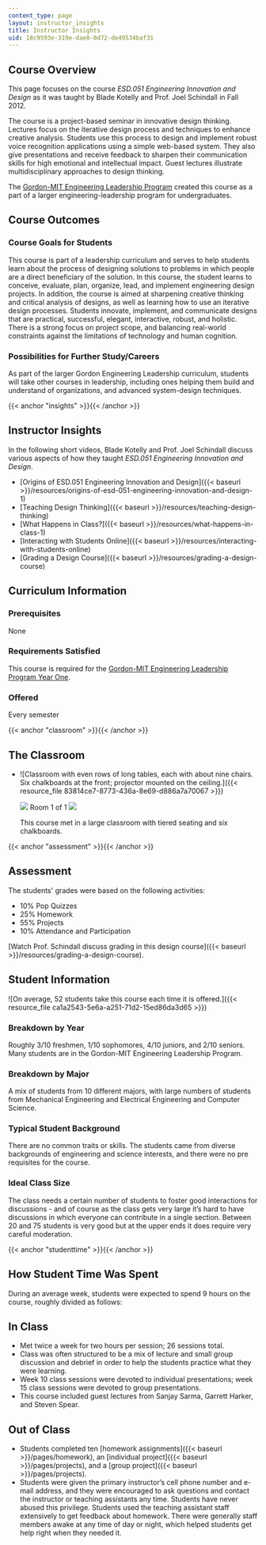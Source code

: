 ```yaml
---
content_type: page
layout: instructor_insights
title: Instructor Insights
uid: 18c9593e-319e-dae8-0d72-de49534baf31
---
```


Course Overview
---------------

This page focuses on the course _ESD.051 Engineering Innovation and Design_ as it was taught by Blade Kotelly and Prof. Joel Schindall in Fall 2012.

The course is a project-based seminar in innovative design thinking. Lectures focus on the iterative design process and techniques to enhance creative analysis. Students use this process to design and implement robust voice recognition applications using a simple web-based system. They also give presentations and receive feedback to sharpen their communication skills for high emotional and intellectual impact. Guest lectures illustrate multidisciplinary approaches to design thinking.

The [Gordon-MIT Engineering Leadership Program](http://gelp.mit.edu/) created this course as a part of a larger engineering-leadership program for undergraduates.

Course Outcomes
---------------

### Course Goals for Students

This course is part of a leadership curriculum and serves to help students learn about the process of designing solutions to problems in which people are a direct beneficiary of the solution. In this course, the student learns to conceive, evaluate, plan, organize, lead, and implement engineering design projects. In addition, the course is aimed at sharpening creative thinking and critical analysis of designs, as well as learning how to use an iterative design processes. Students innovate, implement, and communicate designs that are practical, successful, elegant, interactive, robust, and holistic. There is a strong focus on project scope, and balancing real-world constraints against the limitations of technology and human cognition.

### Possibilities for Further Study/Careers

As part of the larger Gordon Engineering Leadership curriculum, students will take other courses in leadership, including ones helping them build and understand of organizations, and advanced system-design techniques.

{{< anchor "insights" >}}{{< /anchor >}}

Instructor Insights
-------------------

In the following short videos, Blade Kotelly and Prof. Joel Schindall discuss various aspects of how they taught _ESD.051 Engineering Innovation and Design_.

*   [Origins of ESD.051 Engineering Innovation and Design]({{< baseurl >}}/resources/origins-of-esd-051-engineering-innovation-and-design-1)
*   [Teaching Design Thinking]({{< baseurl >}}/resources/teaching-design-thinking)
*   [What Happens in Class?]({{< baseurl >}}/resources/what-happens-in-class-1)
*   [Interacting with Students Online]({{< baseurl >}}/resources/interacting-with-students-online)
*   [Grading a Design Course]({{< baseurl >}}/resources/grading-a-design-course)

Curriculum Information
----------------------

### Prerequisites

None

### Requirements Satisfied

This course is required for the [Gordon-MIT Engineering Leadership Program Year One](http://gelp.mit.edu/students/about-gel-year-one).

### Offered

Every semester

{{< anchor "classroom" >}}{{< /anchor >}}

The Classroom
-------------

*   ![Classroom with even rows of long tables, each with about nine chairs. Six chalkboards at the front; projector mounted on the ceiling.]({{< resource_file 83814ce7-8773-436a-8e69-d886a7a70067 >}})
    
    ![](/images/educator/classroom_prev_dim.png) Room 1 of 1 ![](/images/educator/classroom_next_dim.png)
    
      
    
    This course met in a large classroom with tiered seating and six chalkboards.
    

{{< anchor "assessment" >}}{{< /anchor >}}

Assessment
----------

The students' grades were based on the following activities:

- 10% Pop Quizzes
- 25% Homework
- 55% Projects
- 10% Attendance and Participation

[Watch Prof. Schindall discuss grading in this design course]({{< baseurl >}}/resources/grading-a-design-course).

Student Information
-------------------

![On average, 52 students take this course each time it is offered.]({{< resource_file ca1a2543-5e6a-a251-71d2-15ed86da3d65 >}})

### Breakdown by Year

Roughly 3/10 freshmen, 1/10 sophomores, 4/10 juniors, and 2/10 seniors. Many students are in the Gordon-MIT Engineering Leadership Program.

### Breakdown by Major

A mix of students from 10 different majors, with large numbers of students from Mechanical Engineering and Electrical Engineering and Computer Science.

### Typical Student Background

There are no common traits or skills. The students came from diverse backgrounds of engineering and science interests, and there were no pre requisites for the course.

### Ideal Class Size

The class needs a certain number of students to foster good interactions for discussions - and of course as the class gets very large it’s hard to have discussions in which everyone can contribute in a single section. Between 20 and 75 students is very good but at the upper ends it does require very careful moderation.

{{< anchor "studenttime" >}}{{< /anchor >}}

How Student Time Was Spent
--------------------------

During an average week, students were expected to spend 9 hours on the course, roughly divided as follows:

In Class
--------

*   Met twice a week for two hours per session; 26 sessions total.
*   Class was often structured to be a mix of lecture and small group discussion and debrief in order to help the students practice what they were learning.
*   Week 10 class sessions were devoted to individual presentations; week 15 class sessions were devoted to group presentations.
*   This course included guest lectures from Sanjay Sarma, Garrett Harker, and Steven Spear.

Out of Class
------------

*   Students completed ten [homework assignments]({{< baseurl >}}/pages/homework), an [individual project]({{< baseurl >}}/pages/projects), and a [group project]({{< baseurl >}}/pages/projects).
*   Students were given the primary instructor’s cell phone number and e-mail address, and they were encouraged to ask questions and contact the instructor or teaching assistants any time. Students have never abused this privilege. Students used the teaching assistant staff extensively to get feedback about homework. There were generally staff members awake at any time of day or night, which helped students get help right when they needed it.